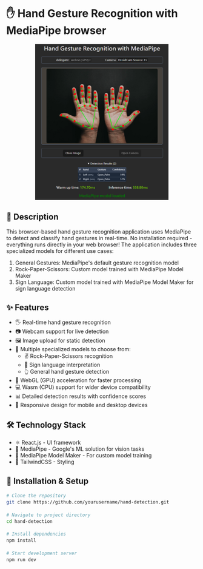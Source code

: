 # ✋ Hand Gesture Recognition with MediaPipe browser

<div align="center">
<img src="https://github.com/nomi30701/hand-gesture-recognition-web/blob/main/preview.png" width="70%" alt="YOLO Multi-Task Preview">
</div>

## 📝 Description
This browser-based hand gesture recognition application uses MediaPipe to detect and classify hand gestures in real-time. No installation required - everything runs directly in your web browser! The application includes three specialized models for different use cases:
1. General Gestures: MediaPipe's default gesture recognition model
2. Rock-Paper-Scissors: Custom model trained with MediaPipe Model Maker
3. Sign Language: Custom model trained with MediaPipe Model Maker for sign language detection

## ✨ Features
- 🖐️ Real-time hand gesture recognition
- 📷 Webcam support for live detection
- 🖼️ Image upload for static detection
- 🔄 Multiple specialized models to choose from:
    - ✌️ Rock-Paper-Scissors recognition
    - 👋 Sign language interpretation
    - 👆 General hand gesture detection
- 🚀 WebGL (GPU) acceleration for faster processing
- 💻 Wasm (CPU) support for wider device compatibility
- 📊 Detailed detection results with confidence scores
- 📱 Responsive design for mobile and desktop devices

## 🛠️ Technology Stack
- ⚛️ React.js - UI framework
- 📱 MediaPipe - Google's ML solution for vision tasks
- 🔧 MediaPipe Model Maker - For custom model training
- 🎨 TailwindCSS - Styling

## 🔧 Installation & Setup
```bash
# Clone the repository
git clone https://github.com/yourusername/hand-detection.git

# Navigate to project directory
cd hand-detection

# Install dependencies
npm install

# Start development server
npm run dev
```